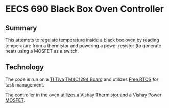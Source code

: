 # EECS 690 Black Box Oven Controller


## Summary

This attempts to regulate temperature inside a black box oven by
reading temperature from a thermistor and powering a power resistor
(to generate heat) using a MOSFET as a switch. 

## Technology

The code is run on a [TI Tiva TM4C1294
Board](http://www.ittc.ku.edu/~gminden/Advanced_Embedded_Systems/PDFs/TI_TM4C1294NCPDT.pdf)
and utilizes [Free RTOS](http://www.freertos.org/) for task
management.

The controller in the oven utilizes a [Vishay
Thermistor](http://www.ittc.ku.edu/~gminden/Advanced_Embedded_Systems/PDFs/Project_01_Datasheets/Vishay_Thermistor_ntcle100.pdf)
and a [Vishay Power
MOSFET](http://www.ittc.ku.edu/~gminden/Advanced_Embedded_Systems/PDFs/Project_01_Datasheets/Vishay_PowerMOSFET_sihf510.pdf).

